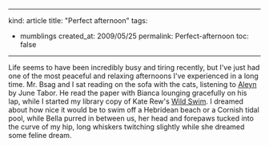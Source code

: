 -----
kind: article
title: "Perfect afternoon"
tags:
- mumblings
created_at: 2009/05/25
permalink: Perfect-afternoon
toc: false
-----

<p>Life seems to have been incredibly busy and tiring recently, but I've just had one of the most peaceful and relaxing afternoons I've experienced in a long time. Mr. Bsag and I sat reading on the sofa with the cats, listening to <a href="http://www.amazon.com/Aleyn-June-Tabor/dp/B000005CUH">Aleyn</a> by June Tabor. He read the paper with Bianca lounging gracefully on his lap, while I started my library copy of Kate Rew's <a href="http://www.amazon.co.uk/Wild-Swim-Kate-Rew/dp/0852651228/ref=sr_1_1?ie=UTF8&amp;s=books&amp;qid=1243268486&amp;sr=8-1">Wild Swim</a>. I dreamed about how nice it would be to swim off a Hebridean beach or a Cornish tidal pool, while Bella purred in between us, her head and forepaws tucked into the curve of my hip, long whiskers twitching slightly while she dreamed some feline dream.</p>


